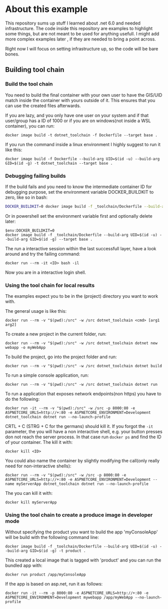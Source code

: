 # About this example

This repository sums up stuff I learned about .net 6.0 and needed infrastructure. The code inside this repository are examples to highlight some things, but are not meant to be used for anything usefull. I might add more complex examples later , if they are needed to bring a point across. 

Right now I will focus on setting infrastructure up, so the code will be bare bones.

## Building tool chain

### Build the tool chain

You need to build the final container with your own user to have the GIS/UID match inside the container with yours outside of it. This ensures that you can use the created files afterwards. 

If you are lazy, and you only have one user on your system and if that user/group has a ID of 1000 or if you are on windows(not inside a WSL container), you can run:

````pwsh
docker image build -t dotnet_toolchain -f Dockerfile --target base .
````

If you run the command inside a linux environment I highly suggest to run it like this:

````pwsh
docker image build -f Dockerfile --build-arg UID=$(id -u) --build-arg GID=$(id -g) -t dotnet_toolchain --target base .
````

### Debugging failing builds

If the build fails and you need to know the intermediate container ID for debugging purpose, set the environment variable DOCKER_BUILDKIT to zero, like so in bash:

````bash
DOCKER_BUILDKIT=0 docker image build -f _toolchain/Dockerfile --build-arg UID=$(id -u) --build-arg GID=$(id -g) --target base .
````

Or in powershell set the environment variable first and optionally delete later:

````pwsh
$env:DOCKER_BUILDKIT=0 
docker image build -f _toolchain/Dockerfile --build-arg UID=$(id -u) --build-arg GID=$(id -g) --target base .
````

The run a interactive session within the last successfull layer, have a look around and try the failing command:

````pwsh
docker run --rm -it <ID> bash -il
````

Now you are in a interactive login shell.

### Using the tool chain for local results

The examples expect you to be in the (project) directory you want to work with.

The general usage is like this:

````pwsh
docker run --rm -v "$(pwd):/src" -w /src dotnet_toolchain <cmd> [arg1 arg2]
````

To create a new project in the current folder, run:

````pwsh
docker run --rm -v "$(pwd):/src" -w /src dotnet_toolchain dotnet new webapp -o myWebApp
````

To build the project, go into the project folder and run:

````pwsh
docker run --rm -v "$(pwd):/src" -w /src dotnet_toolchain dotnet build
````

To run a simple console application, run:

````pwsh
docker run --rm -v "$(pwd):/src" -w /src dotnet_toolchain dotnet run
````

To run a application that exposes network endpoints(non https) you have to do the following:

````pwsh
docker run -it --rm -v "$(pwd):/src" -w /src -p 8000:80 -e ASPNETCORE_URLS=http://+:80 -e ASPNETCORE_ENVIRONMENT=Development dotnet_toolchain dotnet run --no-launch-profile
````

CRTL + C (STRG + C for the germans) should kill it. If you forgot the ``-it`` parameter, the you will have a non interactive shell, e.g. your button presses don not reach the server process. In that case run ``docker ps`` and find the ID of your container. The kill it with:

````pwsh
docker kill <ID>
````

You could also name the container by slightly modifying the call(only really need for non-interactive shells):

````pwsh
docker run --rm -v "$(pwd):/src" -w /src -p 8000:80 -e ASPNETCORE_URLS=http://+:80 -e ASPNETCORE_ENVIRONMENT=Development --name myServerApp dotnet_toolchain dotnet run --no-launch-profile
````

The you can kill it with:

````pwsh
docker kill myServerApp
````

### Using the tool chain to create a produce image in developer mode

Without specifying the product you want to build the app 'myConsoleApp' will be build with the following command line:

````pwsh
docker image build -f _toolchain/Dockerfile --build-arg UID=$(id -u) --build-arg GID=$(id -g) -t product .
````

This created a local image that is tagged with 'product' and you can run the bundled app with:

````pwsh
docker run product /app/myConsoleApp
````

If the app is based on asp.net, run it as follows:

````pwsh
docker run -it --rm -p 8000:80 -e ASPNETCORE_URLS=http://+:80 -e ASPNETCORE_ENVIRONMENT=Development mywebapp /app/myWebApp --no-launch-profile
````